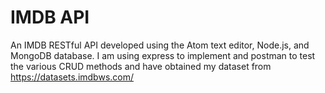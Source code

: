# IMDB API
An IMDB RESTful API developed using the Atom text editor, Node.js, and MongoDB database. I am using express to implement and postman to test the various CRUD methods and have obtained my dataset from https://datasets.imdbws.com/

